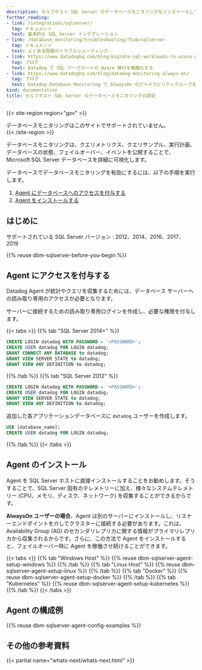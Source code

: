 ```yaml
---
description: セルフホスト SQL Server のデータベースモニタリングをインストールして構成します
further_reading:
- link: /integrations/sqlserver/
  tag: ドキュメント
  text: 基本的な SQL Server インテグレーション
- link: /database_monitoring/troubleshooting/?tab=sqlserver
  tag: ドキュメント
  text: よくある問題のトラブルシューティング
- link: https://www.datadoghq.com/blog/migrate-sql-workloads-to-azure-with-datadog/
  tag: ブログ
  text: Datadog で SQL ワークロードの Azure 移行を戦略化する
- link: https://www.datadoghq.com/blog/datadog-monitoring-always-on/
  tag: ブログ
  text: Datadog Database Monitoring で AlwaysOn のアベイラビリティグループを監視する
kind: documentation
title: セルフホスト SQL Server のデータベースモニタリングの設定
---
```


{{< site-region region="gov" >}}
<div class="alert alert-warning">データベースモニタリングはこのサイトでサポートされていません。</div>
{{< /site-region >}}

データベースモニタリングは、クエリメトリクス、クエリサンプル、実行計画、データベースの状態、フェイルオーバー、イベントを公開することで、Microsoft SQL Server データベースを詳細に可視化します。

データベースでデータベースモニタリングを有効にするには、以下の手順を実行します。

1. [Agent にデータベースへのアクセスを付与する](#grant-the-agent-access)
2. [Agent をインストールする](#install-the-agent)

## はじめに

サポートされている SQL Server バージョン
: 2012、2014、2016、2017、2019

{{% reuse dbm-sqlserver-before-you-begin %}}

## Agent にアクセスを付与する

Datadog Agent が統計やクエリを収集するためには、データベース サーバーへの読み取り専用のアクセスが必要となります。

サーバーに接続するための読み取り専用ログインを作成し、必要な権限を付与します。

{{< tabs >}}
{{% tab "SQL Server 2014+" %}}

```SQL
CREATE LOGIN datadog WITH PASSWORD = '<PASSWORD>';
CREATE USER datadog FOR LOGIN datadog;
GRANT CONNECT ANY DATABASE to datadog;
GRANT VIEW SERVER STATE to datadog;
GRANT VIEW ANY DEFINITION to datadog;
```
{{% /tab %}}
{{% tab "SQL Server 2012" %}}

```SQL
CREATE LOGIN datadog WITH PASSWORD = '<PASSWORD>';
CREATE USER datadog FOR LOGIN datadog;
GRANT VIEW SERVER STATE to datadog;
GRANT VIEW ANY DEFINITION to datadog;
```

追加した各アプリケーションデータベースに `datadog` ユーザーを作成します。
```SQL
USE [database_name];
CREATE USER datadog FOR LOGIN datadog;
```
{{% /tab %}}
{{< /tabs >}}

## Agent のインストール

Agent を SQL Server ホストに直接インストールすることをお勧めします。そうすることで、SQL Server 固有のテレメトリーに加え、様々なシステムテレメトリー (CPU、メモリ、ディスク、ネットワーク) を収集することができるからです。

**AlwaysOn ユーザーの場合**、Agent は別のサーバーにインストールし、リスナーエンドポイントを介してクラスターに接続する必要があります。これは、Availability Group (AG) のセカンダリレプリカに関する情報がプライマリレプリカから収集されるからです。さらに、この方法で Agent をインストールすると、フェイルオーバー時に Agent を稼働させ続けることができます。

{{< tabs >}}
{{% tab "Windows Host" %}}
{{% reuse dbm-sqlserver-agent-setup-windows %}}
{{% /tab %}}
{{% tab "Linux Host" %}}
{{% reuse dbm-sqlserver-agent-setup-linux %}}
{{% /tab %}}
{{% tab "Docker" %}}
{{% reuse dbm-sqlserver-agent-setup-docker %}}
{{% /tab %}}
{{% tab "Kubernetes" %}}
{{% reuse dbm-sqlserver-agent-setup-kubernetes %}}
{{% /tab %}}
{{< /tabs >}}

## Agent の構成例
{{% reuse dbm-sqlserver-agent-config-examples %}}

## その他の参考資料

{{< partial name="whats-next/whats-next.html" >}}
